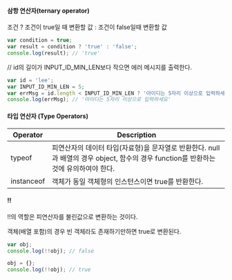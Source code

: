 #### 삼항 연산자(ternary operator)

조건 ? 조건이 true일 때 변환할 값 : 조건이 false일때 변환할 값

```javascript
var condition = true;
var result = condition ? 'true' : 'false';
console.log(result); // 'true'

```



// id의 길이가 INPUT_ID_MIN_LEN보다 작으면 에러 메시지를 출력한다.

```javascript
var id = 'lee';
var INPUT_ID_MIN_LEN = 5;
var errMsg = id.length < INPUT_ID_MIN_LEN ? '아이디는 5자리 이상으로 입력하세요' : '성공';
console.log(errMsg); // '아이디는 5자리 이상으로 입력하세요'
```



#### 타입 연산자 (Type Operators)

| Operator   | Description                                                  |
| ---------- | ------------------------------------------------------------ |
| typeof     | 피연산자의 데이터 타입(자료형)을 문자열로 반환한다. null과 배열의 경우 object, 함수의 경우 function를 반환하는 것에 유의하여야 한다. |
| instanceof | 객체가 동일 객체형의 인스턴스이면 true를 반환한다.           |



#### !!

!!의 역할은 피연산자를 불린값으로 변환하는 것이다.

객체(배열 포함)의 경우 빈 객체라도 존재하기만하면 true로 변환된다.

```javascript
var obj;
console.log(!!obj); // false

obj = {};
console.log(!!obj); // true
```

